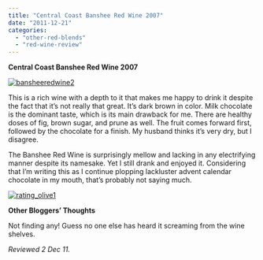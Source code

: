 ```yaml
---
title: "Central Coast Banshee Red Wine 2007"
date: "2011-12-21"
categories: 
  - "other-red-blends"
  - "red-wine-review"
---
```


**Central Coast Banshee Red Wine 2007**

[![](http://s3.amazonaws.com/thegourmez-wpmedia/2011/12/bansheeredwine2.jpg "bansheeredwine2")](http://s3.amazonaws.com/thegourmez-wpmedia/2011/12/bansheeredwine2.jpg)

This is a rich wine with a depth to it that makes me happy to drink it despite the fact that it’s not really that great. It’s dark brown in color. Milk chocolate is the dominant taste, which is its main drawback for me. There are healthy doses of fig, brown sugar, and prune as well. The fruit comes forward first, followed by the chocolate for a finish. My husband thinks it’s very dry, but I disagree.

The Banshee Red Wine is surprisingly mellow and lacking in any electrifying manner despite its namesake. Yet I still drank and enjoyed it. Considering that I’m writing this as I continue plopping lackluster advent calendar chocolate in my mouth, that’s probably not saying much.

[![](http://s3.amazonaws.com/thegourmez-wpmedia/2009/04/rating_olive1.gif "rating_olive1")](http://s3.amazonaws.com/thegourmez-wpmedia/2009/04/rating_olive1.gif)

**Other Bloggers’ Thoughts**

Not finding any! Guess no one else has heard it screaming from the wine shelves.

_Reviewed 2 Dec 11._
